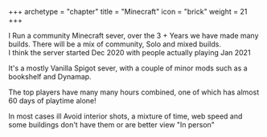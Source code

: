 +++
archetype = "chapter"
title = "Minecraft"
icon = "brick"
weight = 21
+++



I Run a community Minecraft sever, over the  3 + Years we have made many builds. There will be a mix of community, Solo and mixed builds.  
I think the server started Dec 2020 with people actually playing Jan 2021  

It's a mostly Vanilla Spigot sever, with a couple of minor mods such as a bookshelf and Dynamap.  

The top players have many many hours combined, one of which has almost 60 days of playtime alone!  

In most cases ill Avoid interior shots, a mixture of time, web speed and some buildings don't have them or are better view "In person"  
